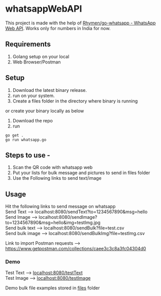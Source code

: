 # whatsappWebAPI

This project is made with the help of [Rhymen/go-whatsapp - WhatsApp Web API](https://github.com/Rhymen/go-whatsapp).
Works only for numbers in India for now.

## Requirements

1. Golang setup on your local
2. Web Browser/Postman

## Setup

1. Download the latest binary release.  
2. run on your system.  
3. Create a files folder in the directory where binary is running

or create your binary locally as below

1. Download the repo
2. run 
```shell
go get .
go run whatsapp.go
````

## Steps to use - 

1. Scan the QR code with whatsapp web
2. Put your lists for bulk message and pictures to send in files folder
3. Use the Following links to send text/image

## Usage

Hit the following links to send message on whatsapp  
Send Text --> localhost:8080/sendText?to=1234567890&msg=hello  
Send Image --> localhost:8080/sendImage?to=1234567890&msg=hello&img=testImg.jpg  
Send bulk text --> localhost:8080/sendBulk?file=test.csv  
Send bulk image --> localhost:8080/sendBulkImg?file=testImg.csv  

Link to import Postman requests --> https://www.getpostman.com/collections/caee3c3c8a3fc04304d0

### Demo

Test Text --> [localhost:8080/testText](localhost:8080/testText)  
Test Image --> [localhost:8080/testImage](localhost:8080/testImage) 

Demo bulk file examples stored in [files](/files) folder
